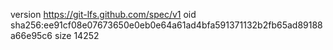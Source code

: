 version https://git-lfs.github.com/spec/v1
oid sha256:ee91cf08e07673650e0eb0e64a61ad4bfa591371132b2fb65ad89188a66e95c6
size 14252
